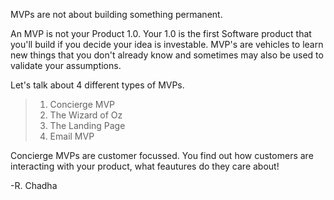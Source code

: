 MVPs are not about building something permanent.

An MVP is not your Product 1.0. Your 1.0 is the first Software product that you'll build if you decide your idea is investable. MVP's are vehicles to learn new things that you don't already know and sometimes may also be used to validate your assumptions.

Let's talk about 4 different types of MVPs.

> 1. Concierge MVP
> 2. The Wizard of Oz
> 3. The Landing Page
> 4. Email MVP

Concierge MVPs are customer focussed. You find out how customers are interacting with your product, what feautures do they care about!

-R. Chadha
